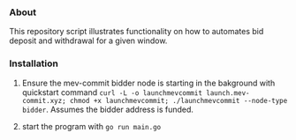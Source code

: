 
### About
This repository script illustrates functionality on how to automates bid deposit and withdrawal for a given window. 



### Installation
1. Ensure the mev-commit bidder node is starting in the bakground with quickstart command `curl -L -o launchmevcommit launch.mev-commit.xyz; chmod +x launchmevcommit; ./launchmevcommit --node-type bidder`. Assumes the bidder address is funded. 

3. start the program with `go run main.go`


